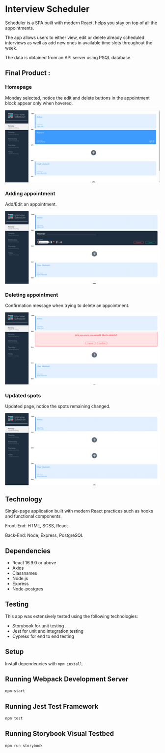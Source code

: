 # Interview Scheduler
Scheduler is a SPA built with modern React, helps you stay on top of all the appointments.

The app allows users to either view, edit or delete already scheduled interviews as well as add new ones in available time slots throughout the week.

The data is obtained from an API server using PSQL database.

## Final Product :

### Homepage
Monday selected, notice the edit and delete buttons in the appointment block appear only when hovered.

!["Home page"](https://github.com/Mahsa1990a/scheduler/blob/master/docs/Home%20page.png?raw=true)

### Adding appointment
Add/Edit an appointment.

!["Adding appointment page"](https://github.com/Mahsa1990a/scheduler/blob/master/docs/Adding-appointment-page.png?raw=true)

### Deleting appointment
Confirmation message when trying to delete an appointment.

!["Deleting appointment page"](https://github.com/Mahsa1990a/scheduler/blob/master/docs/Deleting-appointment-page.png?raw=true)

### Updated spots
Updated page, notice the spots remaining changed.

!["Updated spots page"](https://github.com/Mahsa1990a/scheduler/blob/master/docs/Updated-spots-page.png?raw=true)


## Technology

Single-page application built with modern React practices such as hooks and functional components.

Front-End: HTML, SCSS, React

Back-End: Node, Express, PostgreSQL

## Dependencies

- React 16.9.0 or above
- Axios
- Classnames
- Node.js
- Express
- Node-postgres

## Testing

This app was extensively tested using the following technologies:

- Storybook for unit testing
- Jest for unit and integration testing
- Cypress for end to end testing

## Setup

Install dependencies with `npm install`.

## Running Webpack Development Server

```sh
npm start
```

## Running Jest Test Framework

```sh
npm test
```

## Running Storybook Visual Testbed

```sh
npm run storybook
```
